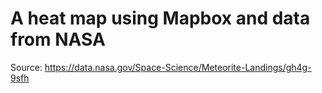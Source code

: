 # A heat map using Mapbox and data from NASA

Source: https://data.nasa.gov/Space-Science/Meteorite-Landings/gh4g-9sfh
